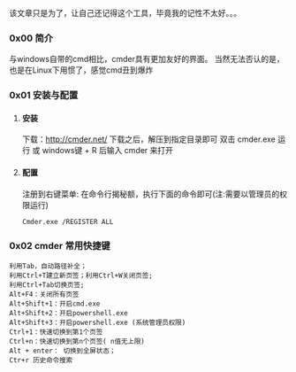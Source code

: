 该文章只是为了，让自己还记得这个工具，毕竟我的记性不太好。。。

### 0x00 简介
与windows自带的cmd相比，cmder具有更加友好的界面。
当然无法否认的是，也是在Linux下用惯了，感觉cmd丑到爆炸

<!--more-->

### 0x01 安装与配置
1. #### 安装
    下载：http://cmder.net/
    下载之后，解压到指定目录即可
  双击 cmder.exe 运行 或 windows键 + R 后输入 cmder 来打开
2. #### 配置
    注册到右键菜单:
    在命令行揭秘额，执行下面的命令即可(注:需要以管理员的权限运行)
    ```
    Cmder.exe /REGISTER ALL
    ```

### 0x02 cmder 常用快捷键
``` 
利用Tab，自动路径补全；
利用Ctrl+T建立新页签；利用Ctrl+W关闭页签;
利用Ctrl+Tab切换页签;
Alt+F4：关闭所有页签
Alt+Shift+1：开启cmd.exe
Alt+Shift+2：开启powershell.exe
Alt+Shift+3：开启powershell.exe (系统管理员权限)
Ctrl+1：快速切换到第1个页签
Ctrl+n：快速切换到第n个页签( n值无上限)
Alt + enter： 切换到全屏状态；
Ctr+r 历史命令搜索
```
